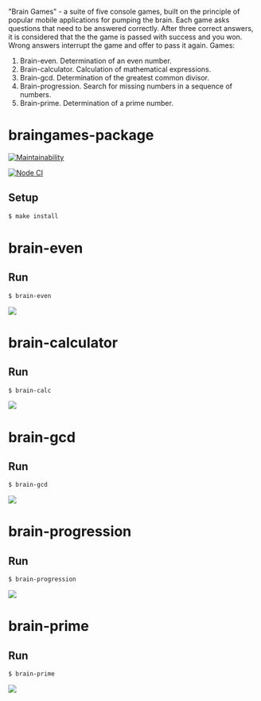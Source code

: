 "Brain Games" - a suite of five console games, built on the principle of popular mobile applications for pumping the brain. Each game asks questions that need to be answered correctly. After three correct answers, it is considered that the the game is passed with success and you won. Wrong answers interrupt the game and offer to pass it again. 
Games:
1) Brain-even. Determination of an even number.
2) Brain-calculator. Calculation of mathematical expressions.
3) Brain-gcd. Determination of the greatest common divisor.
4) Brain-progression. Search for missing numbers in a sequence of numbers.
5) Brain-prime. Determination of a prime number.

# braingames-package
[![Maintainability](https://api.codeclimate.com/v1/badges/6d6fa27caab3b226c0e9/maintainability)](https://codeclimate.com/github/nightshiftmaster/frontend-project-lvl1/maintainability)

[![Node CI](https://github.com/nightshiftmaster/frontend-project-lvl1/workflows/Node%20CI/badge.svg)](https://github.com/nightshiftmaster/frontend-project-lvl1/actions)

## Setup

```sh
$ make install
```

# brain-even 

## Run 

```sh
$ brain-even
```

<a href="https://asciinema.org/a/35PghFfv2pP9OyRdOAmRsaZGw" target="_blank"><img src="https://asciinema.org/a/35PghFfv2pP9OyRdOAmRsaZGw.svg" /></a>

# brain-calculator 

## Run 

```sh
$ brain-calc
```

<a href="https://asciinema.org/a/w9H7NGjrbAVb59Pv5DIZ6aGBW" target="_blank"><img src="https://asciinema.org/a/w9H7NGjrbAVb59Pv5DIZ6aGBW.svg" /></a>

# brain-gcd

## Run 

```sh
$ brain-gcd
```

<a href="https://asciinema.org/a/sRD0U1G8qTP7LiiAVe2g0qkaA" target="_blank"><img src="https://asciinema.org/a/sRD0U1G8qTP7LiiAVe2g0qkaA.svg" /></a>

# brain-progression

## Run 

```sh
$ brain-progression
```

<a href="https://asciinema.org/a/e4Fd3BsLXNb2363yYLKPLvKQA" target="_blank"><img src="https://asciinema.org/a/e4Fd3BsLXNb2363yYLKPLvKQA.svg" /></a>

# brain-prime

## Run 

```sh
$ brain-prime
```

<a href="https://asciinema.org/a/nQxdhUOUrrsEVwa1kKxNqDfSr" target="_blank"><img src="https://asciinema.org/a/nQxdhUOUrrsEVwa1kKxNqDfSr.svg" /></a>